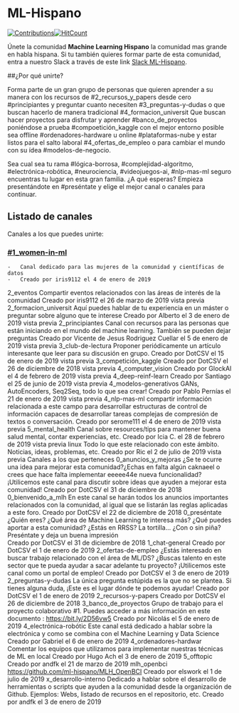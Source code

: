 # ML-Hispano

[![Contributions](https://img.shields.io/badge/contributions-welcome-brightgreen.svg?style=flat)](https://github.com/ml-hispano/recursos-ml)[![HitCount](http://hits.dwyl.io/ml-hispano/recursos-ml.svg)](http://hits.dwyl.io/ml-hispano/recursos-ml)

Únete la comunidad **Machine Learning Hispano** la comunidad mas grande en habla hispana. Si tu también quieres formar parte de esta comunidad, entra a nuestro Slack a través de este link [Slack ML-Hispano](https://bit.ly/2Oqingj).

##¿Por qué unirte?

Forma parte de un gran grupo de personas que quieren aprender a su manera con los recursos de #2_recursos_y_papers desde cero #principiantes y preguntar cuanto necesiten #3_preguntas-y-dudas o que buscan hacerlo de manera tradicional #4_formacion_universit Que buscan hacer proyectos para disfrutar y aprender #banco_de_proyectos poniéndose a prueba #compoetición_kaggle con el mejor entorno posible sea offline #ordenadores-hardware u online #plataformas-nube y estar listos para el salto laboral #4_ofertas_de_empleo o para cambiar el mundo con su ídea #modelos-de-negocio.

Sea cual sea tu rama #lógica-borrosa, #complejidad-algoritmo, #electrónica-robótica, #neurociencia, #videojuegos-ai, #nlp-mas-ml seguro encuentras tu lugar en esta gran familia. ¿A qué esperas? Empieza presentándote en #preséntate y elige el mejor canal o canales para continuar.

## Listado de canales

Canales a los que puedes unirte:

### [#1_women-in-ml](Canales/1_women-in-ml.md)

    -   Canal dedicado para las mujeres de la comunidad y científicas de datos
    -   Creado por iris9112 el 4 de enero de 2019

2_eventos
Compartir eventos relacionados con las áreas de interés de la comunidad
Creado por iris9112 el 26 de marzo de 2019
vista previa
2_formacion_universit
Aquí puedes hablar de tu experiencia en un máster o preguntar sobre alguno que te interese
Creado por Alberto el 3 de enero de 2019
vista previa
2_principiantes
Canal con recursos para las personas que están iniciando en el mundo del machine learning. También se pueden dejar preguntas
Creado por Vicente de Jesus Rodriguez Cuellar el 5 de enero de 2019
vista previa
3_club-de-lectura
Proponer periódicamente un artículo interesante que leer para su discusión en grupo.
Creado por DotCSV el 15 de enero de 2019
vista previa
3_competición_kaggle
Creado por DotCSV el 26 de diciembre de 2018
vista previa
4_computer_vision
Creado por GlockAI el 4 de febrero de 2019
vista previa
4_deep-reinf-learn
Creado por Santiago el 25 de junio de 2019
vista previa
4_modelos-generativos
GANs, AutoEncoders, Seq2Seq, todo lo que sea crear!
Creado por Pablo Pernías el 21 de enero de 2019
vista previa
4_nlp-mas-ml
compartir información relacionada a este campo para desarrollar estructuras de control de información capaces de desarrollar tareas complejas de compresión de textos o conversación.
Creado por serome111 el 4 de enero de 2019
vista previa
5_mental_health
Canal sobre resources/tips para mantener buena salud mental, contar experiencias, etc.
Creado por Icia C. el 28 de febrero de 2019
vista previa
linux
Todo lo que este relacionado con este ámbito. Noticias, ideas, problemas, etc.
Creado por Ric el 2 de julio de 2019
vista previa
Canales a los que perteneces
0_anuncios_y_mejoras
¿Se te ocurre una idea para mejorar esta comunidad?¿Echas en falta algún caknaeel o crees que hace falta implementar eeeee44e nueva funcionalidad? ¡Utilicemos este canal para discutir sobre ideas que ayuden a mejorar esta comunidad!
Creado por DotCSV el 31 de diciembre de 2018
0_bienvenido_a_mlh
En este canal se harán todos los anuncios importantes relacionados con la comunidad, al igual que se listarán las reglas aplicadas a este foro.
Creado por DotCSV el 22 de diciembre de 2018
0_preséntate
¿Quién eres? ¿Qué área de Machine Learning te interesa más? ¿Qué puedes aportar a esta comunidad? ¿Estás en RRSS? La tortilla... ¿Con o sin piña? Preséntate y deja un buena impresión  
Creado por DotCSV el 31 de diciembre de 2018
1_chat-general
Creado por DotCSV el 1 de enero de 2019
2_ofertas-de-empleo
¿Estás interesado en buscar trabajo relacionado con el área de ML/DS? ¿Buscas talento en este sector que te pueda ayudar a sacar adelante tu proyecto? ¡Utilicemos este canal como un portal de empleo!
Creado por DotCSV el 3 de enero de 2019
2_preguntas-y-dudas
La única pregunta estúpida es la que no se plantea. Si tienes alguna duda, ¡Este es el lugar dónde te podemos ayudar!
Creado por DotCSV el 1 de enero de 2019
2_recursos-y-papers
Creado por DotCSV el 26 de diciembre de 2018
3_banco_de_proyectos
Grupo de trabajo para el proyecto colaborativo #1. Puedes acceder a más información en este documento : https://bit.ly/2D56vw5
Creado por Nicolás el 5 de enero de 2019
4_electrónica-robótic
Este canal está dedicado a hablar sobre la electrónica y como se combina con el Machine Learning y Data Science
Creado por Gabriel el 6 de enero de 2019
4_ordenadores-hardwar
Comentar los equipos que utilizamos para implementar nuestras técnicas de ML en local
Creado por Hugo Ach el 3 de enero de 2019
5_offtopic
Creado por andfk el 21 de marzo de 2019
mlh_openbci
https://github.com/ml-hispano/MLH_OpenBCI
Creado por elswork el 1 de julio de 2019
x_desarrollo-interno
Dedicado a hablar sobre el desarrollo de herramientas o scripts que ayuden a la comunidad desde la organización de Github. Ejemplos: Webs, listado de recursos en el repositorio, etc.
Creado por andfk el 3 de enero de 2019
